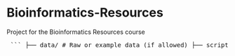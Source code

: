# Bioinformatics-Resources
Project for the Bioinformatics Resources course

<pre> ``` ├── data/ # Raw or example data (if allowed) ├── scripts/ # Your R/Python scripts ├── results/ # Output (tables, plots, figures) ├── README.md # Project description └── requirements.txt # Dependencies (optional) ``` </pre>
